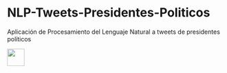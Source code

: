 # NLP-Tweets-Presidentes-Politicos
Aplicación de Procesamiento del Lenguaje Natural a tweets de presidentes políticos

<img src="https://github.com/Rociogl/NLP-Tweets-Presidentes-Politicos/blob/master/Clustering_tweets.html" width="40" height="40" />
